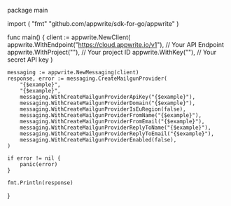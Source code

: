 package main

import (
    "fmt"
	"github.com/appwrite/sdk-for-go/appwrite"
)

func main() {
	client := appwrite.NewClient(
        appwrite.WithEndpoint("https://cloud.appwrite.io/v1"), // Your API Endpoint
        appwrite.WithProject(""), // Your project ID
        appwrite.WithKey(""), // Your secret API key
    )

    messaging := appwrite.NewMessaging(client)
    response, error := messaging.CreateMailgunProvider(
        "{$example}",
        "{$example}",
        messaging.WithCreateMailgunProviderApiKey("{$example}"),
        messaging.WithCreateMailgunProviderDomain("{$example}"),
        messaging.WithCreateMailgunProviderIsEuRegion(false),
        messaging.WithCreateMailgunProviderFromName("{$example}"),
        messaging.WithCreateMailgunProviderFromEmail("{$example}"),
        messaging.WithCreateMailgunProviderReplyToName("{$example}"),
        messaging.WithCreateMailgunProviderReplyToEmail("{$example}"),
        messaging.WithCreateMailgunProviderEnabled(false),
    )

    if error != nil {
        panic(error)
    }

    fmt.Println(response)
}
